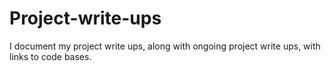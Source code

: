 # Project-write-ups
I document my project write ups, along with ongoing project write ups, with links to code bases.
